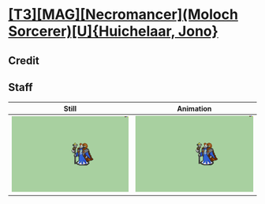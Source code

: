 # [\[T3\]\[MAG\]\[Necromancer\]\(Moloch Sorcerer\)\[U\]{Huichelaar, Jono}](../)

## Credit


	
## Staff

| Still | Animation |
| :---: | :-------: |
| ![Staff still](./Staff_000.png) | ![Staff animation](./Staff.gif) |
